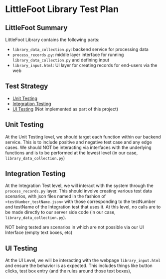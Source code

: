 # LittleFoot Library Test Plan

## LittleFoot Summary

LittleFoot Library contains the following parts:

- `library_data_collection.py`: backend service for processing data
- `process_records.py`: middle layer interface for running `library_data_collection.py` and defining input
- `library_input.html`: UI layer for creating records for end-users via the web

## Test Strategy

- [Unit Testing](unit-testing)
- [Integration Testing](integration-testing)
- [UI Testing](ui-testing) (Not implemented as part of this project)

## Unit Testing

At the Unit Testing level, we should target each function within our backend service. This is to include
positive and negative test case and any edge cases. We should NOT be interacting via interfaces with
the underlying functions and is to be performed at the lowest level (in our case, `library_data_collection.py`)

## Integration Testing

At the Integration Test level, we will interact with the system through the `process_records.py` layer.
This should involve creating various test data scenarios, with json files named in the fashion of `<testNumber_testName.json>`
with those corresponding to the testNumber and testName of the Integration test that uses it. At this level, no calls
are to be made directly to our server side code (in our case, `library_data_collection.py`). 

NOT being tested are scenarios in which are not possible via our UI Interface (empty text boxes, etc)

## UI Testing

At the UI Level, we will be interacting with the webpage `library_input.html` and ensure the behavior is as expected. This includes things
like button clicks, test box entry (and the rules around those text boxes), 